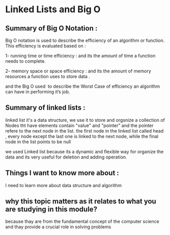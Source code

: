 # Linked Lists and Big O

## Summary of Big O Notation  : 

Big O notation is used to describe the efficiency of an algorithm or function. This efficiency is evaluated based on :

1- running time or time efficiency : and its the amount of time a function needs to complete.

2- memory space or space efficiency : and its the amount of memory resources a function uses to store data .

and the Big O used  to describe the Worst Case of efficiency an algorithm can have in performing it’s job. 

## Summary of linked lists :

linked list it's a data structure, we use it to store and orgsnize a collection of Nodes tht have elements contain "value" and "pointer" and the pointer refere to the next node in the list.  the first node in the linked list called head , every node except the last one is linked to the next node, while the final node in the list points to be null

we used Linked list because its a dynamic and flexible way for organize the data and its very useful for deletion and adding operation.

## Things I want to know more about :

I need to learn more about data structure and algorithm

## why this topic matters as it relates to what you are studying in this module?

because thay are from the fundamental concept of the computer science and thay provide a crucial role in solving problems

